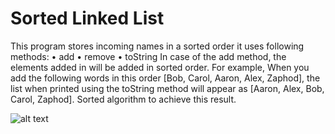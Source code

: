 # Sorted Linked List
This program stores incoming names in a sorted order it uses following methods: • add • remove • toString In case of the add method, the elements added in will be added in sorted order. For example, When you add the following words in this order [Bob, Carol, Aaron, Alex, Zaphod], the list when printed using the toString method will appear as [Aaron, Alex, Bob, Carol, Zaphod]. Sorted algorithm to achieve this result.

![alt text](http://url/to/img.png)
